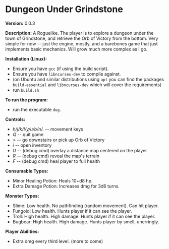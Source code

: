 # Dungeon Under Grindstone

**Version:** 0.0.3

**Description:** A Roguelike. The player is to explore a dungeon under the town of Grindstone, and retrieve the Orb of Victory from the bottom. Very simple for now -- just the engine, mostly, and a barebones game that just implements basic mechanics. Will grow much more complex as I go.

**Installation (Linux):** 
  * Ensure you have `gcc` (if using the build script).
  * Ensure you have `libncurses-dev` to compile against.
  * (on Ubuntu and similar distributions using `apt` you can find the packages `build-essential` and `libncurses-dev` which will cover the requirements)
  * run `build.sh`

**To run the program:**
  * run the executable `dug`.

**Controls:**
  * *h/j/k/l/y/u/b/n/.* -- movement keys
  * *Q* -- quit game
  * *>* -- go downstairs or pick up Orb of Victory
  * *i* -- open inventory
  * *D* -- (debug cmd) overlay a distance map centered on the player
  * *R* -- (debug cmd) reveal the map's terrain
  * *F* -- (debug cmd) heal player to full health

**Consumable Types:**
* Minor Healing Potion: Heals 10+d8 hp.
* Extra Damage Potion: Increases dmg for 3d6 turns.

**Monster Types:**
* Slime: Low health. No pathfinding (random movement). Can hit player.
* Fungoid: Low health. Hunts player if it can see the player.
* Troll: High health. High damage. Hunts player if it can see the player.
* Bugbear: High health. High damage. Hunts player by smell, unerringly.

**Player Abilities:**
* Extra dmg every third level.
(more to come)

